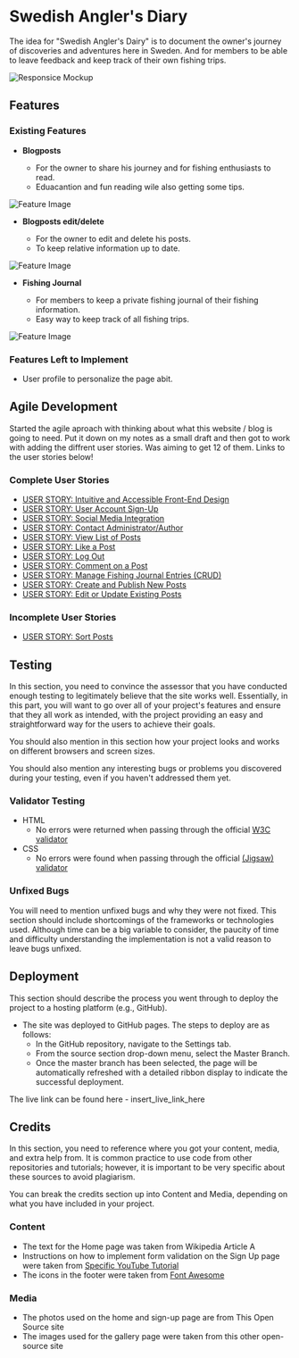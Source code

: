 # Swedish Angler's Diary

The idea for "Swedish Angler's Dairy" is to document the owner's journey of discoveries and adventures here in Sweden. And for members to be able to leave feedback and keep track of their own fishing trips.

![Responsice Mockup](URL)

## Features

### Existing Features

- __Blogposts__

  - For the owner to share his journey and for fishing enthusiasts to read.
  - Eduacantion and fun reading wile also getting some tips.

![Feature Image](URL)

- __Blogposts edit/delete__

  - For the owner to edit and delete his posts.
  - To keep relative information up to date.

![Feature Image](URL)

- __Fishing Journal__

  - For members to keep a private fishing journal of their fishing information.
  - Easy way to keep track of all fishing trips.

![Feature Image](URL)

### Features Left to Implement

- User profile to personalize the page abit.

## Agile Development
Started the agile aproach with thinking about what this website / blog is going to need. Put it down on my notes as a small draft and then got to work with adding the diffrent user stories. Was aiming to get 12 of them.
Links to the user stories below!
### __Complete User Stories__
- [USER STORY: Intuitive and Accessible Front-End Design](https://github.com/Pierreslag/fishingblog/issues/1)
- [USER STORY: User Account Sign-Up](https://github.com/Pierreslag/fishingblog/issues/2)
- [USER STORY: Social Media Integration](https://github.com/Pierreslag/fishingblog/issues/3)
- [USER STORY: Contact Administrator/Author](https://github.com/Pierreslag/fishingblog/issues/4)
- [USER STORY: View List of Posts](https://github.com/Pierreslag/fishingblog/issues/5)
- [USER STORY: Like a Post](https://github.com/Pierreslag/fishingblog/issues/6)
- [USER STORY: Log Out](https://github.com/Pierreslag/fishingblog/issues/7)
- [USER STORY: Comment on a Post](https://github.com/Pierreslag/fishingblog/issues/9)
- [USER STORY: Manage Fishing Journal Entries (CRUD)](https://github.com/Pierreslag/fishingblog/issues/12)
- [USER STORY: Create and Publish New Posts](https://github.com/Pierreslag/fishingblog/issues/13)
- [USER STORY: Edit or Update Existing Posts](https://github.com/Pierreslag/fishingblog/issues/14)

### __Incomplete User Stories__
- [USER STORY: Sort Posts](https://github.com/Pierreslag/fishingblog/issues/8)

## Testing

In this section, you need to convince the assessor that you have conducted enough testing to legitimately believe that the site works well. Essentially, in this part, you will want to go over all of your project's features and ensure that they all work as intended, with the project providing an easy and straightforward way for the users to achieve their goals.

You should also mention in this section how your project looks and works on different browsers and screen sizes.

You should also mention any interesting bugs or problems you discovered during your testing, even if you haven't addressed them yet.

### Validator Testing

- HTML
  - No errors were returned when passing through the official [W3C validator](insert_html_validator_url_here)
- CSS
  - No errors were found when passing through the official [(Jigsaw) validator](insert_css_validator_url_here)

### Unfixed Bugs

You will need to mention unfixed bugs and why they were not fixed. This section should include shortcomings of the frameworks or technologies used. Although time can be a big variable to consider, the paucity of time and difficulty understanding the implementation is not a valid reason to leave bugs unfixed.

## Deployment

This section should describe the process you went through to deploy the project to a hosting platform (e.g., GitHub).

- The site was deployed to GitHub pages. The steps to deploy are as follows:
  - In the GitHub repository, navigate to the Settings tab.
  - From the source section drop-down menu, select the Master Branch.
  - Once the master branch has been selected, the page will be automatically refreshed with a detailed ribbon display to indicate the successful deployment.

The live link can be found here - insert_live_link_here

## Credits

In this section, you need to reference where you got your content, media, and extra help from. It is common practice to use code from other repositories and tutorials; however, it is important to be very specific about these sources to avoid plagiarism.

You can break the credits section up into Content and Media, depending on what you have included in your project.

### Content

- The text for the Home page was taken from Wikipedia Article A
- Instructions on how to implement form validation on the Sign Up page were taken from [Specific YouTube Tutorial](insert_youtube_tutorial_url_here)
- The icons in the footer were taken from [Font Awesome](https://fontawesome.com/)

### Media

- The photos used on the home and sign-up page are from This Open Source site
- The images used for the gallery page were taken from this other open-source site